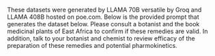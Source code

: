 These datasets were generated by LLAMA 70B versatile by Groq and LLAMA 408B hosted on poe.com. Below is the provided prompt that generates the dataset
below. Please consult a botanist and the book medicinal plants of East Africa to confirm if these remedies are valid. In addition, talk to your 
botanist and chemist to review efficacy of the preparation of these remedies and potential pharmokinetics.
